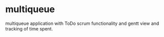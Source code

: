 # multiqueue
multiqueue application with ToDo scrum functionality and gentt view and tracking of time spent.


